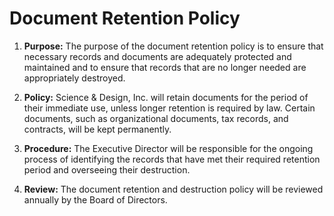 # Document Retention Policy

1. **Purpose:** The purpose of the document retention policy is to ensure that necessary records and documents are adequately protected and maintained and to ensure that records that are no longer needed are appropriately destroyed.

2. **Policy:** Science & Design, Inc. will retain documents for the period of their immediate use, unless longer retention is required by law. Certain documents, such as organizational documents, tax records, and contracts, will be kept permanently.

3. **Procedure:** The Executive Director will be responsible for the ongoing process of identifying the records that have met their required retention period and overseeing their destruction.

4. **Review:** The document retention and destruction policy will be reviewed annually by the Board of Directors.
